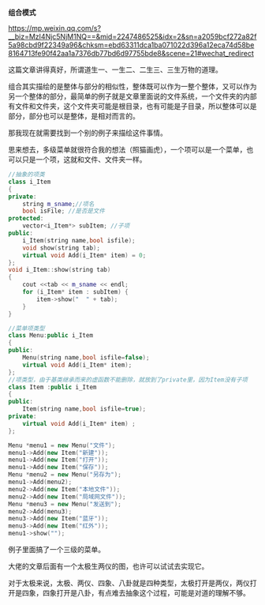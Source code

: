 **组合模式**

https://mp.weixin.qq.com/s?__biz=MzI4Njc5NjM1NQ==&mid=2247486525&idx=2&sn=a2059bcf272a82f5a98cbd9f22349a96&chksm=ebd63311dca1ba071022d396a12eca74d58be8164713fe90f42aa1a7376db77bd6d97755bde8&scene=21#wechat_redirect

这篇文章讲得真好，所谓道生一、一生二、二生三、三生万物的道理。

组合其实描绘的是整体与部分的相似性，整体既可以作为一整个整体，又可以作为另一个整体的部分，最简单的例子就是文章里面说的文件系统，一个文件夹的内部有文件和文件夹，这个文件夹可能是根目录，也有可能是子目录，所以整体可以是部分，部分也可以是整体，是相对而言的。

那我现在就需要找到一个别的例子来描绘这件事情。

思来想去，多级菜单就很符合我的想法（照猫画虎），一个项可以是一个菜单，也可以只是一个项，这就和文件、文件夹一样。

```c++
//抽象的项类
class i_Item
{
private:
	string m_sname;//项名
	bool isFile; //是否是文件
protected:
	vector<i_Item*> subItem; //子项
public:
	i_Item(string name,bool isfile);
	void show(string tab);
	virtual void Add(i_Item* item) = 0;
};
void i_Item::show(string tab)
{
	cout <<tab << m_sname << endl;
	for (i_Item* item : subItem) {
		item->show("  " + tab);
	}
}
```

```c++
//菜单项类型
class Menu:public i_Item
{
public:
	Menu(string name,bool isfile=false);
	virtual void Add(i_Item* item);
};
//项类型，由于基类继承而来的虚函数不能删除，就放到了private里，因为Item没有子项
class Item :public i_Item
{
public:
	Item(string name,bool isfile=true);
private:
	virtual void Add(i_Item* item) ;
};
```

```c++
Menu *menu1 = new Menu("文件");
menu1->Add(new Item("新建"));
menu1->Add(new Item("打开"));
menu1->Add(new Item("保存"));
Menu *menu2 = new Menu("另存为");
menu1->Add(menu2);
menu2->Add(new Item("本地文件"));
menu2->Add(new Item("局域网文件"));
Menu *menu3 = new Menu("发送到");
menu2->Add(menu3);
menu3->Add(new Item("蓝牙"));
menu3->Add(new Item("红外"));
menu1->show("");
```

例子里面搞了一个三级的菜单。



大佬的文章后面有一个太极生两仪的图，也许可以试试去实现它。

对于太极来说，太极、两仪、四象、八卦就是四种类型，太极打开是两仪，两仪打开是四象，四象打开是八卦，有点难去抽象这个过程，可能是对道的理解不够。

